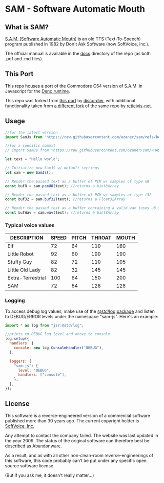 # SAM - Software Automatic Mouth

## What is SAM?

[S.A.M. (Software Automatic Mouth)](https://en.wikipedia.org/wiki/Software_Automatic_Mouth)
is an old TTS (Text-To-Speech) program published in 1982 by Don't Ask Software
(now SoftVoice, Inc.).

The official manual is available in the [docs](./docs) directory of the repo (as
both .pdf and .md files).

## This Port

This repo houses a port of the Commodore C64 version of S.A.M. in Javascript for
the [Deno runtime](https://deno.com/).

This repo was forked from [this port](https://github.com/discordier/sam) by
[discordier](https://github.com/discordier), with additional functionality taken
from [a different fork](https://github.com/reticivis-net/modern-sam) of the same
repo by [reticivis-net](https://github.com/reticivis-net).

## Usage

```js
//for the latest version
import SamJs from "https://raw.githubusercontent.com/ozaner/sam/refs/heads/master/src/index.js";

//for a specific commit
// import SamJs from "https://raw.githubusercontent.com/ozaner/sam/<HASH>/src/index.js";

let text = "Hello world";

// Initialize new SamJS w/ default settings
let sam = new SamJs();

// Render the passed text as a buffer of PCM w/ samples of type u8
const buf8 = sam.pcmU8(text); //returns a Uint8Array

// Render the passed text as a buffer of PCM w/ samples of type f32
const buf32 = sam.buf32(text); //returns a Float32Array

// Render the passed text as a buffer containing a valid wav (uses u8 samples)
const bufWav = sam.wav(text); //returns a Uint8Array
```

### Typical voice values

| DESCRIPTION       | SPEED | PITCH | THROAT | MOUTH |
| ----------------- | ----- | ----- | ------ | ----- |
| Elf               | 72    | 64    | 110    | 160   |
| Little Robot      | 92    | 60    | 190    | 190   |
| Stuffy Guy        | 82    | 72    | 110    | 105   |
| Little Old Lady   | 82    | 32    | 145    | 145   |
| Extra-Terrestrial | 100   | 64    | 150    | 200   |
| SAM               | 72    | 64    | 128    | 128   |

### Logging

To access debug log values, make use of the
[@std/log package](https://jsr.io/@std/log) and listen to DEBUG/ERROR levels
under the namespace "sam-js". Here's an example:

```js
import * as log from "jsr:@std/log";

//prints to DEBUG log level and above to console
log.setup({
  handlers: {
    console: new log.ConsoleHandler("DEBUG"),
  },

  loggers: {
    "sam-js": {
      level: "DEBUG",
      handlers: ["console"],
    },
  },
});
```

## License

This software is a reverse-engineered version of a commercial software published
more than 30 years ago. The current copyright holder is
[SoftVoice, Inc.](https://www.text2speech.com/)

Any attempt to contact the company failed. The website was last updated in the
year 2009. The status of the original software can therefore best be described
as [Abandonware](http://en.wikipedia.org/wiki/Abandonware).

As a result, and as with all other non-clean-room reverse-engineerings of this
software, this code probably can't be put under any specific open source
software license.

(But if you ask me, it doesn't really matter...)
